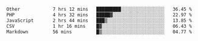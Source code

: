 <!--START_SECTION:waka-->

```txt
Other            7 hrs 12 mins   █████████░░░░░░░░░░░░░░░░   36.45 %
PHP              4 hrs 32 mins   █████▓░░░░░░░░░░░░░░░░░░░   22.97 %
JavaScript       2 hrs 44 mins   ███▒░░░░░░░░░░░░░░░░░░░░░   13.85 %
CSV              1 hr 16 mins    █▓░░░░░░░░░░░░░░░░░░░░░░░   06.43 %
Markdown         56 mins         █▒░░░░░░░░░░░░░░░░░░░░░░░   04.77 %
```

<!--END_SECTION:waka--> 
 
